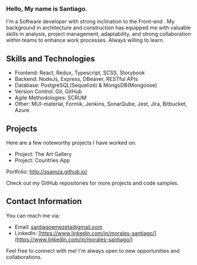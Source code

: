 ### Hello, My name is Santiago.

I'm a Software developer with strong inclination to the Front-end . My background in architecture and construction has equipped me with valuable skills in analysis, project management, adaptability, and strong collaboration within teams to enhance work processes. Always willing to learn.

## Skills and Technologies
- Frontend: React, Redux, Typescript, SCSS, Storybook
- Backend: NodeJs, Express, DBeaver, RESTful APIs
- Database: PostgreSQL(Sequelize) & MongoDB(Mongoose)
- Version Control: Git, GitHub
- Agile Methodologies: SCRUM
- Other: MUI-material, Formik, Jenkins, SonarQube, Jest, Jira, Bitbucket, Azure.

## Projects
Here are a few noteworthy projects I have worked on:
- Project: The Art Gallery
- Project: Countries App

Portfolio: http://ssamza.github.io/

Check out my GitHub repositories for more projects and code samples.

## Contact Information
You can reach me via:
- Email: santiagoemezeta@gmail.com
- LinkedIn: [https://www.linkedin.com/in/morales-santiago/](https://www.linkedin.com/in/morales-santiago/)

Feel free to connect with me! I'm always open to new opportunities and collaborations.


<!--
**Ssamza/Ssamza** is a ✨ _special_ ✨ repository because its `README.md` (this file) appears on your GitHub profile.

Here are some ideas to get you started:

- 🔭 I’m currently working on ...
- 🌱 I’m currently learning ...
- 👯 I’m looking to collaborate on ...
- 🤔 I’m looking for help with ...
- 💬 Ask me about ...
- 📫 How to reach me: ...
- 😄 Pronouns: ...
- ⚡ Fun fact: ...
-->
